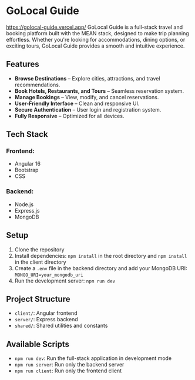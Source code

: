 # GoLocal Guide  
https://golocal-guide.vercel.app/
GoLocal Guide is a full-stack travel and booking platform built with the MEAN stack, designed to make trip planning effortless. Whether you're looking for accommodations, dining options, or exciting tours, GoLocal Guide provides a smooth and intuitive experience.  

## Features  
- **Browse Destinations** – Explore cities, attractions, and travel recommendations.  
- **Book Hotels, Restaurants, and Tours** – Seamless reservation system.  
- **Manage Bookings** – View, modify, and cancel reservations.  
- **User-Friendly Interface** – Clean and responsive UI.  
- **Secure Authentication** – User login and registration system.  
- **Fully Responsive** – Optimized for all devices.  

## Tech Stack  

### Frontend:  
- Angular 16  
- Bootstrap  
- CSS  

### Backend:  
- Node.js  
- Express.js  
- MongoDB  

## Setup

1. Clone the repository
2. Install dependencies: `npm install` in the root directory and `npm install` in the client directory
3. Create a `.env` file in the backend directory and add your MongoDB URI: `MONGO_URI=your_mongodb_uri`
4. Run the development server: `npm run dev`

## Project Structure

- `client/`: Angular frontend
- `server/`: Express backend
- `shared/`: Shared utilities and constants

## Available Scripts

- `npm run dev`: Run the full-stack application in development mode
- `npm run server`: Run only the backend server
- `npm run client`: Run only the frontend client
